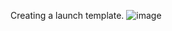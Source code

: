 Creating a launch template.
![image](https://github.com/Pranaenae/AWS/assets/80820244/644e1d7b-99ef-404c-ad6f-ca8a802b5f02)
